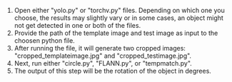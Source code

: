1. Open either "yolo.py" or "torchv.py" files. Depending on which one you choose, the results may slightly vary or in some cases, an object might not get detected in one or both of the files.
2. Provide the path of the template image and test image as input to the choosen python file.
3. After running the file, it will generate two cropped images: "cropped_templateimage.jpg" and "cropped_testimage.jpg".
4. Next, run either "circle.py", "FLANN.py", or "tempmatch.py".
5. The output of this step will be the rotation of the object in degrees.
